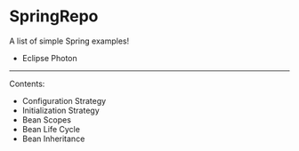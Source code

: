 # SpringRepo

A list of simple Spring examples!

- Eclipse Photon
________________________________________

Contents:
- Configuration Strategy
- Initialization Strategy
- Bean Scopes
- Bean Life Cycle
- Bean Inheritance

